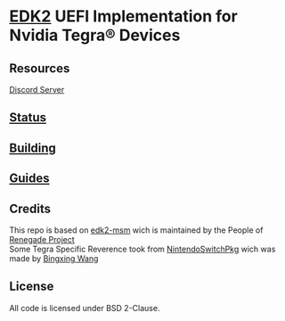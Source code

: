 # [EDK2](https://github.com/tianocore/tianocore.github.io/wiki/EDK-II) UEFI Implementation for Nvidia Tegra® Devices

<!-- ![Banner](https://github.com/Robotix22/EDK2-Tegra/blob/main/Pictures/Banner.png) -->

## Resources

[Discord Server](https://discord.gg/Dx2QgMx7Sv)

## [Status](https://github.com/Robotix22/EDK2-Tegra/blob/main/Status.md)

## [Building](https://github.com/Robotix22/EDK2-Tegra/blob/main/Building.md)

## [Guides](https://github.com/Robotix22/UEFI-Guides/blob/main/EDK2-Tegra/README.md)

## Credits

This repo is based on [edk2-msm](https://github.com/edk2-porting/edk2-msm) wich is maintained by the People of [Renegade Project](https://github.com/edk2-porting) <br />
Some Tegra Specific Reverence took from [NintendoSwitchPkg](https://github.com/imbushuo/NintendoSwitchPkg) wich was made by [Bingxing Wang](https://github.com/imbushuo)

## License

All code is licensed under BSD 2-Clause.
